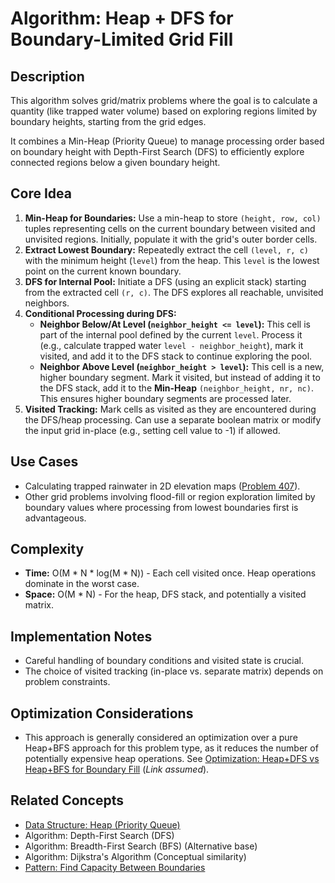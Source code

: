 # Algorithm: Heap + DFS for Boundary-Limited Grid Fill

## Description

This algorithm solves grid/matrix problems where the goal is to calculate a quantity (like trapped water volume) based on exploring regions limited by boundary heights, starting from the grid edges.

It combines a Min-Heap (Priority Queue) to manage processing order based on boundary height with Depth-First Search (DFS) to efficiently explore connected regions below a given boundary height.

## Core Idea

1.  **Min-Heap for Boundaries:** Use a min-heap to store `(height, row, col)` tuples representing cells on the current boundary between visited and unvisited regions. Initially, populate it with the grid's outer border cells.
2.  **Extract Lowest Boundary:** Repeatedly extract the cell `(level, r, c)` with the minimum height (`level`) from the heap. This `level` is the lowest point on the current known boundary.
3.  **DFS for Internal Pool:** Initiate a DFS (using an explicit stack) starting from the extracted cell `(r, c)`. The DFS explores all reachable, unvisited neighbors.
4.  **Conditional Processing during DFS:**
    *   **Neighbor Below/At Level (`neighbor_height <= level`):** This cell is part of the internal pool defined by the current `level`. Process it (e.g., calculate trapped water `level - neighbor_height`), mark it visited, and add it to the DFS stack to continue exploring the pool.
    *   **Neighbor Above Level (`neighbor_height > level`):** This cell is a new, higher boundary segment. Mark it visited, but instead of adding it to the DFS stack, add it to the **Min-Heap** `(neighbor_height, nr, nc)`. This ensures higher boundary segments are processed later.
5.  **Visited Tracking:** Mark cells as visited as they are encountered during the DFS/heap processing. Can use a separate boolean matrix or modify the input grid in-place (e.g., setting cell value to -1) if allowed.

## Use Cases

*   Calculating trapped rainwater in 2D elevation maps ([Problem 407](../../../problems/0407_trapping_rain_water_ii/solution.md)).
*   Other grid problems involving flood-fill or region exploration limited by boundary values where processing from lowest boundaries first is advantageous.

## Complexity

*   **Time:** O(M * N * log(M * N)) - Each cell visited once. Heap operations dominate in the worst case.
*   **Space:** O(M * N) - For the heap, DFS stack, and potentially a visited matrix.

## Implementation Notes

*   Careful handling of boundary conditions and visited state is crucial.
*   The choice of visited tracking (in-place vs. separate matrix) depends on problem constraints.

## Optimization Considerations

*   This approach is generally considered an optimization over a pure Heap+BFS approach for this problem type, as it reduces the number of potentially expensive heap operations. See [Optimization: Heap+DFS vs Heap+BFS for Boundary Fill](../../optimizations/grid_traversal/heap_dfs_vs_bfs_boundary_fill.md) (*Link assumed*).

## Related Concepts

*   [Data Structure: Heap (Priority Queue)](../../data_structures/heap_priority_queue.md)
*   Algorithm: Depth-First Search (DFS)
*   Algorithm: Breadth-First Search (BFS) (Alternative base)
*   Algorithm: Dijkstra's Algorithm (Conceptual similarity)
*   [Pattern: Find Capacity Between Boundaries](../../patterns/array/find_capacity_between_boundaries.md) 